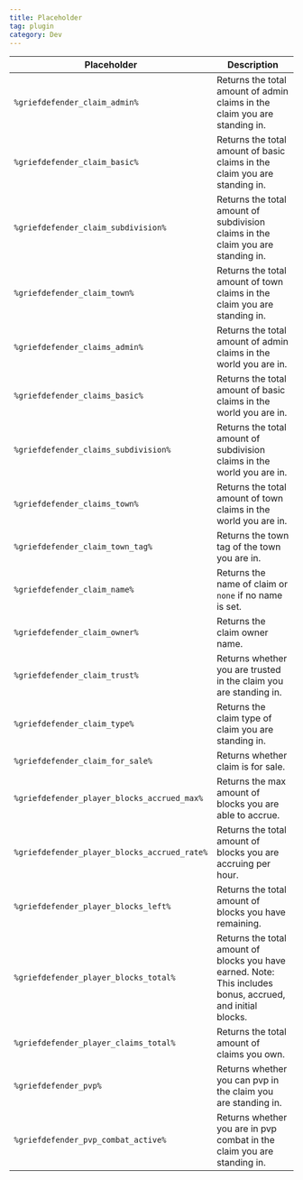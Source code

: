 ```yaml
---
title: Placeholder
tag: plugin
category: Dev
---
```


Placeholder                                           | Description | 
-------------------------------------------------| --------------|
```%griefdefender_claim_admin%```  | Returns the total amount of admin claims in the claim you are standing in.
```%griefdefender_claim_basic%```       |    Returns the total amount of basic claims in the claim you are standing in.
```%griefdefender_claim_subdivision%```    |    Returns the total amount of subdivision claims in the claim you are standing in.
```%griefdefender_claim_town%```    |    Returns the total amount of town claims in the claim you are standing in.
```%griefdefender_claims_admin%```  | Returns the total amount of admin claims in the world you are in.
```%griefdefender_claims_basic%```       |    Returns the total amount of basic claims in the world you are in.
```%griefdefender_claims_subdivision%```    |    Returns the total amount of subdivision claims in the world you are in.
```%griefdefender_claims_town%```    |    Returns the total amount of town claims in the world you are in.
```%griefdefender_claim_town_tag%```    |    Returns the town tag of the town you are in.
```%griefdefender_claim_name%```    |    Returns the name of claim or `none` if no name is set.
```%griefdefender_claim_owner%```    |    Returns the claim owner name.
```%griefdefender_claim_trust%```    |    Returns whether you are trusted in the claim you are standing in.
```%griefdefender_claim_type%```    |    Returns the claim type of claim you are standing in.
```%griefdefender_claim_for_sale%```    |    Returns whether claim is for sale.
```%griefdefender_player_blocks_accrued_max%```    |    Returns the max amount of blocks you are able to accrue.
```%griefdefender_player_blocks_accrued_rate%```    |    Returns the total amount of blocks you are accruing per hour.
```%griefdefender_player_blocks_left%```    |    Returns the total amount of blocks you have remaining.
```%griefdefender_player_blocks_total%```    |    Returns the total amount of blocks you have earned.  Note: This includes bonus, accrued, and initial blocks.
```%griefdefender_player_claims_total%```    |    Returns the total amount of claims you own.
```%griefdefender_pvp%```    |    Returns whether you can pvp in the claim you are standing in.
```%griefdefender_pvp_combat_active%```    |    Returns whether you are in pvp combat in the claim you are standing in.
